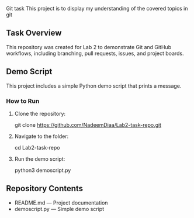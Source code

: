 Git task
This project is to display my understanding of the covered topics in git 

## Task Overview
This repository was created for Lab 2 to demonstrate Git and GitHub workflows, including branching, pull requests, issues, and project boards.

## Demo Script
This project includes a simple Python demo script that prints a message.

### How to Run
1. Clone the repository:
   
   git clone https://github.com/NadeemDiaa/Lab2-task-repo.git
   
2. Navigate to the folder:
   
   cd Lab2-task-repo
   
3. Run the demo script:
   
   python3 demoscript.py
   


## Repository Contents
- README.md — Project documentation
- demoscript.py — Simple demo script

